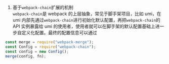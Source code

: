 1. 基于`webpack-chain`扩展的机制  
   `webpack-chain`是 webpack 的上层抽象，常见于脚手架项目，比如 umi，在 umi 内部先通过`webpack-chain`进行初始化默认配置，再把`webpack-chain`的 API 实例暴露给 umi 的使用者，使用者就可以在脚手架的默认配置基础上进一步自定义化配置。最终的配置信息可以通过

```js
const merge = require("webpack-merge");
const Config = require("webpack-chain");
const config = new Config();
merge(config, fn);
```
